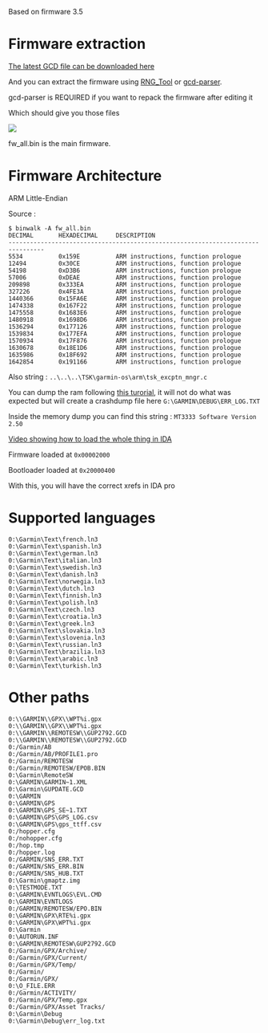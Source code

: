 Based on firmware 3.5
# Firmware extraction



[The latest GCD file can be downloaded here](http://gawisp.com/perry/foretrex/Foretrex601_701_WebUpdater__350.gcd)

And you can extract the firmware using [RNG_Tool](http://www.gpsrchive.com/Oregon%207x0/files/RGN_Tool.exe) or [gcd-parser](https://github.com/mbirth/gcd-parser).


gcd-parser is REQUIRED if you want to repack the firmware after editing it




Which should give you those files

![](https://i.imgur.com/svw9Pv1.png)

fw_all.bin is the main firmware.


# Firmware Architecture

ARM Little-Endian


Source : 

```
$ binwalk -A fw_all.bin
DECIMAL       HEXADECIMAL     DESCRIPTION
--------------------------------------------------------------------------------
5534          0x159E          ARM instructions, function prologue
12494         0x30CE          ARM instructions, function prologue
54198         0xD3B6          ARM instructions, function prologue
57006         0xDEAE          ARM instructions, function prologue
209898        0x333EA         ARM instructions, function prologue
327226        0x4FE3A         ARM instructions, function prologue
1440366       0x15FA6E        ARM instructions, function prologue
1474338       0x167F22        ARM instructions, function prologue
1475558       0x1683E6        ARM instructions, function prologue
1480918       0x1698D6        ARM instructions, function prologue
1536294       0x177126        ARM instructions, function prologue
1539834       0x177EFA        ARM instructions, function prologue
1570934       0x17F876        ARM instructions, function prologue
1630678       0x18E1D6        ARM instructions, function prologue
1635986       0x18F692        ARM instructions, function prologue
1642854       0x191166        ARM instructions, function prologue
```

Also string :  `..\..\..\TSK\garmin-os\arm\tsk_excptn_mngr.c`


You can dump the ram following [this turorial](https://www.gpspower.net/garmin-receivers-firmwares/277248-how-backup-nuvi-nv-region41-sd.html), it will not do what was expected but will create a crashdump file here `G:\GARMIN\DEBUG\ERR_LOG.TXT`

Inside the memory dump you can find this string : `MT3333 Software Version 2.50`


[Video showing how to load the whole thing in IDA](https://www.youtube.com/watch?v=wBGVtFK7Xfc)


Firmware loaded at `0x00002000` 


Bootloader loaded at `0x20000400`

With this, you will have the correct xrefs in IDA pro


# Supported languages


```
0:\Garmin\Text\french.ln3
0:\Garmin\Text\spanish.ln3
0:\Garmin\Text\german.ln3
0:\Garmin\Text\italian.ln3
0:\Garmin\Text\swedish.ln3
0:\Garmin\Text\danish.ln3
0:\Garmin\Text\norwegia.ln3
0:\Garmin\Text\dutch.ln3
0:\Garmin\Text\finnish.ln3
0:\Garmin\Text\polish.ln3
0:\Garmin\Text\czech.ln3
0:\Garmin\Text\croatia.ln3
0:\Garmin\Text\greek.ln3
0:\Garmin\Text\slovakia.ln3
0:\Garmin\Text\slovenia.ln3
0:\Garmin\Text\russian.ln3
0:\Garmin\Text\brazilia.ln3
0:\Garmin\Text\arabic.ln3
0:\Garmin\Text\turkish.ln3
```

# Other paths

```
0:\\GARMIN\\GPX\\WPT%i.gpx
0:\\GARMIN\\GPX\\WPT%i.gpx
0:\\GARMIN\\REMOTESW\\GUP2792.GCD
0:\\GARMIN\\REMOTESW\\GUP2792.GCD
0:/Garmin/AB
0:/Garmin/AB/PROFILE1.pro
0:/Garmin/REMOTESW
0:/Garmin/REMOTESW/EPOB.BIN
0:\Garmin\RemoteSW
0:\GARMIN\GARMIN~1.XML
0:\Garmin\GUPDATE.GCD
0:\GARMIN
0:\GARMIN\GPS
0:\GARMIN\GPS_SE~1.TXT
0:\GARMIN\GPS\GPS_LOG.csv
0:\GARMIN\GPS\gps_ttff.csv
0:/hopper.cfg
0:/nohopper.cfg
0:/hop.tmp
0:/hopper.log
0:/GARMIN/SNS_ERR.TXT
0:/GARMIN/SNS_ERR.BIN
0:/GARMIN/SNS_HUB.TXT
0:\Garmin\gmaptz.img
0:\TESTMODE.TXT
0:\GARMIN\EVNTLOGS\EVL.CMD
0:\GARMIN\EVNTLOGS
0:/GARMIN/REMOTESW/EPO.BIN
0:\GARMIN\GPX\RTE%i.gpx
0:\GARMIN\GPX\WPT%i.gpx
0:\Garmin
0:\AUTORUN.INF
0:\GARMIN\REMOTESW\GUP2792.GCD
0:/Garmin/GPX/Archive/
0:/Garmin/GPX/Current/
0:/Garmin/GPX/Temp/
0:/Garmin/
0:/Garmin/GPX/
0:\O_FILE.ERR
0:/Garmin/ACTIVITY/
0:/Garmin/GPX/Temp.gpx
0:/Garmin/GPX/Asset Tracks/
0:\Garmin\Debug
0:\Garmin\Debug\err_log.txt
```
